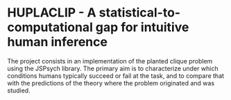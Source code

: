 # HUPLACLIP - A statistical-to-computational gap for intuitive human inference 

The project consists in an implementation of the planted clique problem using the JSPsych library.
The primary aim is to characterize under which conditions humans typically succeed or fail at the task, and to compare that with the predictions of the theory where the problem originated and was studied.
